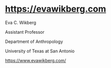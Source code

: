 # https://evawikberg.com

Eva C. Wikberg

Assistant Professor

Department of Anthropology

University of Texas at San Antonio

https://www.evawikberg.com/
